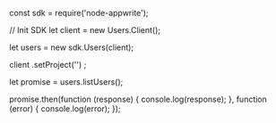 const sdk = require('node-appwrite');

// Init SDK
let client = new Users.Client();

let users = new sdk.Users(client);

client
    .setProject('')
;

let promise = users.listUsers();

promise.then(function (response) {
    console.log(response);
}, function (error) {
    console.log(error);
});